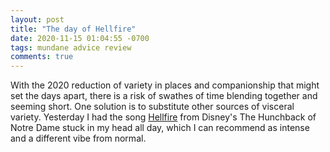 ```yaml
---
layout: post
title: "The day of Hellfire"
date: 2020-11-15 01:04:55 -0700
tags: mundane advice review
comments: true
---
```

With the 2020 reduction of variety in places and companionship that might set the days apart, there is a risk of swathes of time blending together and seeming short. One solution is to substitute other sources of visceral variety. Yesterday I had the song [Hellfire](https://www.youtube.com/watch?v=U3NoDEu7kpg) from Disney's The Hunchback of Notre Dame stuck in my head all day, which I can recommend as intense and a different vibe from normal.
